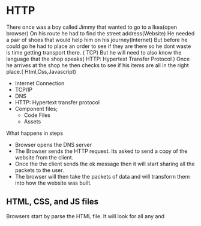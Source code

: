 

# HTTP 

There once was a boy called Jimmy that wanted to go to a Ikea(open browser) 
On his route he had to find the street address(Website) 
He needed a pair of shoes that would help him on his journey(Internet) 
But before he could go he had to place an order to see if they are there so he dont waste is time getting transport there. ( TCP) 
But he will need to also know the language that the shop speaks( HTTP: Hypertext Transfer Protocol )
Once he arrives at the shop he then checks to see if his items are all in the right place.( Html,Css,Javascript)

 - Internet Connection
 - TCP/IP
 - DNS
 - HTTP: Hypertext transfer protocol 
 - Component files; 
   - Code Files 
   - Assets 

What happens in steps 

- Browser opens the DNS server
- The Browser sends the HTTP request. Its asked to send a copy of the website from the client. 
- Once the the client sends the ok message then it will start sharing all the packets to the user. 
- The browser will then take the packets of data and will transform them into how the website was built. 


##  HTML, CSS, and JS files

Browsers start by parse the HTML file. It will look for all any <Link> and <script> elements and parase those files. While the broswer is checking all the HTML it will also be sending requests to check the other files that are contained in the HTML just as the CSS and JS files. This allows the browser to geneerate an in-memory CSSom structure from the Css files creeating a DOM tree. 
 
 
 
 ### How to find images for you webstie? 
 
 There are a few ways that you can add images to your website. But you need to be careful of Copyright. This can easily be done by using the Google license filter. This will help you only look for images that can be used. Once you have found the image that you would like to use for your website you can either copy the image link by right clicking and selecting the Copy Image address. Or another way is to right click and save the image file to your computer Desktop and then dragging the file into your VScode and adding it that way. 


#### String vs a Number in Javascript? 

 String ``` Let Name = 'Tim'; ```
 
A string is a sequence of text that is known as a string. You can tell that it is a string by the quote mares aorund the number or text.
 
 
 Number ``` Let cars = 20; ```
 
 As you can see this is a numner it does not have quotes around it. This shows that it is a number and not a String. If it had quotes around it then it would be a String. 
 
 
 
 
 
